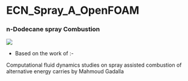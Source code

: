 # ECN_Spray_A_OpenFOAM
### n-Dodecane spray Combustion

<img src="https://sun9-28.userapi.com/impg/UI0vp_7OP8_cd9NWFUlPucWt1W6R3obiZbyFYw/5F6dLTBjlQY.jpg?size=2560x1045&quality=95&sign=19dcd82fb1a7b5bd5cdc24e5e4892828&type=album"/>




+ Based on the work of :-

Computational fluid dynamics studies on spray assisted combustion of alternative energy carries by Mahmoud Gadalla
